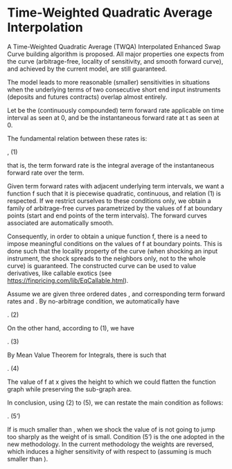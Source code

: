 # Time-Weighted Quadratic Average Interpolation


A Time-Weighted Quadratic Average (TWQA) Interpolated Enhanced Swap Curve building algorithm is proposed. All major properties one expects from the curve (arbitrage-free, locality of sensitivity, and smooth forward curve), and achieved by the current model, are still guaranteed. 

The model leads to more reasonable (smaller) sensitivities in situations when the underlying terms of two consecutive short end input instruments (deposits and futures contracts) overlap almost entirely.   

Let   be the (continuously compounded) term forward rate applicable on time interval   as seen at 0, and   be the instantaneous forward rate at t as seen at 0.

The fundamental relation between these rates is:

 ,	(1)

that is, the term forward rate is the integral average of the instantaneous forward rate over the term.

Given term forward rates with adjacent underlying term intervals, we want a function f such that it is piecewise quadratic, continuous, and relation (1) is respected.  If we restrict ourselves to these conditions only, we obtain a family of arbitrage-free curves parametrized by the values of f at boundary points (start and end points of the term intervals). The forward curves associated are automatically smooth.

Consequently, in order to obtain a unique function f, there is a need to impose meaningful conditions on the values of f at boundary points. This is done such that the locality property of the curve (when shocking an input instrument, the shock spreads to the neighbors only, not to the whole curve) is guaranteed. The constructed curve can be used to value derivatives, like callable exotics (see https://finpricing.com/lib/EqCallable.html).

Assume we are given three ordered dates  , and corresponding term forward rates  and  . By no-arbitrage condition, we automatically have 

 .	(2)

On the other hand, according to (1), we have

 .			(3)

By Mean Value Theorem for Integrals, there is   such that

 .			(4)

The value of f at x gives the height to which we could flatten the function graph while preserving the sub-graph area.


In conclusion, using (2) to (5), we can restate the main condition as follows:

 .			(5’)

If   is much smaller than  , when we shock   the value of   is not going to jump too sharply as the weight of   is small. Condition (5’) is the one adopted in the new methodology. In the current methodology the weights are reversed, which induces a higher sensitivity of   with respect to   (assuming   is much smaller than  ).


